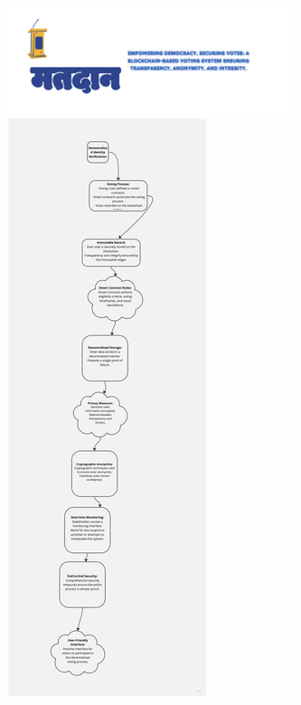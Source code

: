 ![Vote with blockchain](https://github.com/Swarnlataaa/Blockchain_voting/blob/main/vote.png)
![Flowchart](https://github.com/Swarnlataaa/Blockchain_voting/blob/main/flowchart.jpg)
